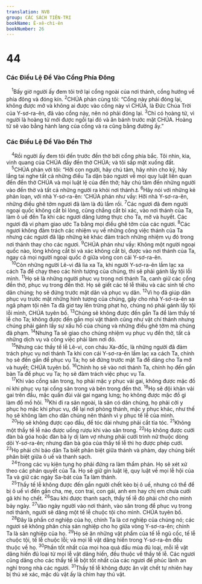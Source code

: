 ```yaml
---
translation: NVB
group: CÁC SÁCH TIÊN-TRI
bookName: Ê-xê-chi-ên 
bookNumber: 26
---
```


<div class="title"><h1>44</h1><h3>Các Điều Lệ Để Vào Cổng Phía Đông </h3></div>
<span class="verse exe_44_1"> <sup>1</sup>Bấy giờ người ấy đem tôi trở lại cổng ngoài của nơi thánh, cổng hướng về phía đông và đóng kín. </span>
<span class="verse exe_44_2"><sup>2</sup>CHÚA phán cùng tôi: “Cổng này phải đóng lại, không được mở và không ai được vào cổng này vì CHÚA, là Đức Chúa Trời của Y-sơ-ra-ên, đã vào cổng này, nên nó phải đóng lại. </span>
<span class="verse exe_44_3"><sup>3</sup>Chỉ có hoàng tử, vì người là hoàng tử mới được ngồi tại đó và ăn bánh trước mặt CHÚA. Hoàng tử sẽ vào bằng hành lang của cổng và ra cũng bằng đường ấy.” <br/></span>
<div class="title"><h3>Các Điều Lệ Để Vào Đền Thờ </h3></div>
<span class="verse exe_44_4"> <sup>4</sup>Rồi người ấy đem tôi đến trước đền thờ bởi cổng phía bắc. Tôi nhìn, kìa, vinh quang của CHÚA đầy đền thờ CHÚA; và tôi sấp mặt xuống đất. <br/></span>
<span class="verse exe_44_5"> <sup>5</sup>CHÚA phán với tôi: “Hỡi con người, hãy chú tâm, hãy nhìn cho kỹ, hãy lắng tai nghe tất cả những điều Ta dặn bảo ngươi về mọi quy luật liên quan đến đền thờ CHÚA và mọi luật lệ của đền thờ; hãy chú tâm đến những người vào đền thờ và tất cả những người ra khỏi nơi thánh<a data-toggle="tooltip" data-placement="bottom" title="Ctd: những người được vào đền thờ và những người không được vào">⚓</a></span>
<span class="verse exe_44_6"><sup>6</sup>Hãy nói với những kẻ phản loạn, với nhà Y-sơ-ra-ên: ‘CHÚA phán như vầy: Hỡi nhà Y-sơ-ra-ên, những điều ghê tởm ngươi đã làm là đủ lắm rồi. </span>
<span class="verse exe_44_7"><sup>7</sup>Các ngươi đã đem người ngoại quốc không cắt bì lòng, cũng chẳng cắt bì xác, vào nơi thánh của Ta, làm ô uế đền Ta khi các ngươi dâng lương thực cho Ta, mỡ và huyết. Các ngươi đã vi phạm giao ước Ta bằng mọi điều ghê tởm của các ngươi. </span>
<span class="verse exe_44_8"><sup>8</sup>Các ngươi không đảm trách các nhiệm vụ về những công việc thánh của Ta nhưng các ngươi đã lập những kẻ khác đảm trách những nhiệm vụ đó trong nơi thánh thay cho các ngươi. </span>
<span class="verse exe_44_9"><sup>9</sup>CHÚA phán như vầy: Không một người ngoại quốc nào, lòng không cắt bì và xác không cắt bì, được vào nơi thánh của Ta, ngay cả mọi người ngoại quốc ở giữa vòng con cái Y-sơ-ra-ên. <br/></span>
<span class="verse exe_44_10"> <sup>10</sup>Còn những người Lê-vi đã lìa xa Ta, khi người Y-sơ-ra-ên lầm lạc xa cách Ta để chạy theo các hình tượng của chúng, thì sẽ phải gánh lấy tội lỗi mình. </span>
<span class="verse exe_44_11"><sup>11</sup>Họ sẽ là những người phục vụ trong nơi thánh Ta, canh giữ các cổng đền thờ, phục vụ trong đền thờ. Họ sẽ giết các tế lễ thiêu và các sinh tế cho dân chúng; họ sẽ đứng trước mặt dân và phục vụ dân. </span>
<span class="verse exe_44_12"><sup>12</sup>Vì họ đã giúp dân phục vụ trước mặt những hình tượng của chúng, gây cho nhà Y-sơ-ra-ên sa ngã phạm tội nên Ta đã giơ tay lên trừng phạt họ, chúng nó phải gánh lấy tội lỗi mình, CHÚA tuyên bố. </span>
<span class="verse exe_44_13"><sup>13</sup>Chúng sẽ không được đến gần Ta để làm thầy tế lễ cho Ta; không được đến gần mọi vật thánh cũng như vật chí thánh nhưng chúng phải gánh lấy sự xấu hổ của chúng và những điều ghê tởm mà chúng đã phạm. </span>
<span class="verse exe_44_14"><sup>14</sup>Nhưng Ta sẽ giao cho chúng nhiệm vụ phục vụ đền thờ, tất cả những dịch vụ và công việc phải làm nơi đó. <br/></span>
<span class="verse exe_44_15"> <sup>15</sup>Nhưng các thầy tế lễ Lê-vi, con cháu Xa-đốc, là những người đã đảm trách phục vụ nơi thánh Ta khi con cái Y-sơ-ra-ên lầm lạc xa cách Ta, chính họ sẽ đến gần để phục vụ Ta; họ sẽ đứng trước mặt Ta để dâng cho Ta mỡ và huyết; CHÚA tuyên bố. </span>
<span class="verse exe_44_16"><sup>16</sup>Chính họ sẽ vào nơi thánh Ta, chính họ đến gần bàn Ta để phục vụ Ta; họ sẽ đảm trách việc phục vụ Ta. <br/></span>
<span class="verse exe_44_17"> <sup>17</sup>Khi vào cổng sân trong, họ phải mặc y phục vải gai, không được mặc đồ nỉ khi phục vụ tại cổng sân trong và bên trong đền thờ. </span>
<span class="verse exe_44_18"><sup>18</sup>Họ sẽ đội khăn vải gai trên đầu, mặc quần đùi vải gai ngang lưng; họ không được mặc đồ gì làm đổ mồ hôi. </span>
<span class="verse exe_44_19"><sup>19</sup>Khi đi ra sân ngoài, là sân có dân chúng, họ phải cởi y phục họ mặc khi phục vụ, để lại nơi phòng thánh, mặc y phục khác, như thế họ sẽ không làm cho dân chúng nên thánh vì y phục tế lễ của mình. <br/></span>
<span class="verse exe_44_20"> <sup>20</sup>Họ sẽ không được cạo đầu, để tóc dài nhưng phải cắt tỉa tóc. </span>
<span class="verse exe_44_21"><sup>21</sup>Không một thầy tế lễ nào được uống rượu khi vào sân trong. </span>
<span class="verse exe_44_22"><sup>22</sup>Họ không được cưới đàn bà góa hoặc đàn bà ly dị làm vợ nhưng phải cưới trinh nữ thuộc dòng dõi Y-sơ-ra-ên; nhưng đàn bà góa của thầy tế lễ thì họ được phép cưới. </span>
<span class="verse exe_44_23"><sup>23</sup>Họ phải chỉ bảo dân Ta biết phân biệt giữa thánh và phàm, dạy chúng biết phân biệt giữa ô uế và thanh sạch. <br/></span>
<span class="verse exe_44_24"> <sup>24</sup>Trong các vụ kiện tụng họ phải đứng ra làm thẩm phán. Họ sẽ xét xử theo các phán quyết của Ta. Họ sẽ giữ gìn luật lệ, quy luật về mọi lễ hội của Ta và giữ các ngày Sa-bát của Ta làm thánh. <br/></span>
<span class="verse exe_44_25"> <sup>25</sup>Thầy tế lễ không được đến gần người chết kẻo bị ô uế, nhưng có thể để bị ô uế vì đến gần cha, mẹ, con trai, con gái, anh em hay chị em chưa cưới gã khi họ chết. </span>
<span class="verse exe_44_26"><sup>26</sup>Sau khi được thanh sạch, thầy tế lễ đó phải chờ cho mình bảy ngày. </span>
<span class="verse exe_44_27"><sup>27</sup>Vào ngày người vào nơi thánh, vào sân trong để phục vụ trong nơi thánh, người sẽ dâng một tế lễ chuộc tội cho mình. CHÚA tuyên bố. <br/></span>
<span class="verse exe_44_28"> <sup>28</sup>Đây là phần cơ nghiệp của họ, chính Ta là cơ nghiệp của chúng nó; các ngươi sẽ không phân chia sản nghiệp cho họ giữa vòng Y-sơ-ra-ên; chính Ta là sản nghiệp của họ. </span>
<span class="verse exe_44_29"><sup>29</sup>Họ sẽ ăn những vật phẩm của tế lễ ngũ cốc, tế lễ chuộc tội, tế lễ chuộc lỗi; và mọi lễ vật dâng hiến trong Y-sơ-ra-ên đều thuộc về họ. </span>
<span class="verse exe_44_30"><sup>30</sup>Phần tốt nhất của mọi hoa quả đầu mùa đủ loại, mỗi lễ vật dâng hiến đủ loại từ mọi lễ vật dâng hiến, đều thuộc về thầy tế lễ. Các ngươi cũng dâng cho các thầy tế lễ bột tốt nhất của các ngươi để phúc lành an nghỉ trong nhà các ngươi. </span>
<span class="verse exe_44_31"><sup>31</sup>Thầy tế lễ không được ăn vật chết tự nhiên hay bị thú xé xác, mặc dù vật ấy là chim hay thú vật. <br/></span>
